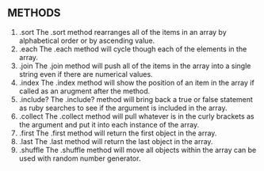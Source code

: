 ## METHODS
 1) .sort
  The .sort method rearranges all of the items in an array by alphabetical order or by ascending value.
 2) .each
  The .each method will cycle though each of the elements in the array.
 3) .join
  The .join method will push all of the items in the array into a single string even if there are numerical values.
 4) .index
  The .index method will show the position of an item in the array if called as an arugment after the method.
 5) .include?
  The .include? method will bring back a true or false statement as ruby searches to see if the argument is included in the array.
 6) .collect
  The .collect method will pull whatever is in the curly brackets as the argument and put it into each instance of the array.
 7) .first
  The .first method will return the first object in the array.
 8) .last
  The .last method will return the last object in the array.
 9) .shuffle
  The .shuffle method will move all objects within the array can be used with random number generator.
